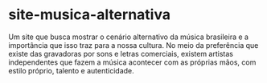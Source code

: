 # site-musica-alternativa
Um site que busca mostrar o cenário alternativo da música brasileira e a importância que isso traz para a nossa cultura. No meio da preferência que existe das gravadoras por sons e letras comerciais, existem artistas independentes que fazem a música acontecer com as próprias mãos, com estilo próprio, talento e autenticidade.
